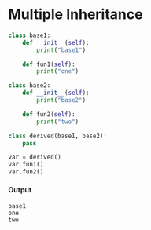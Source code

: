# Multiple Inheritance 
```python []
class base1:
    def __init__(self):
        print("base1")

    def fun1(self):
        print("one")

class base2:
    def __init__(self):
        print("base2")

    def fun2(self):
        print("two")

class derived(base1, base2):
    pass

var = derived()      
var.fun1()           
var.fun2()           
```
#### Output
```
base1
one
two
```






